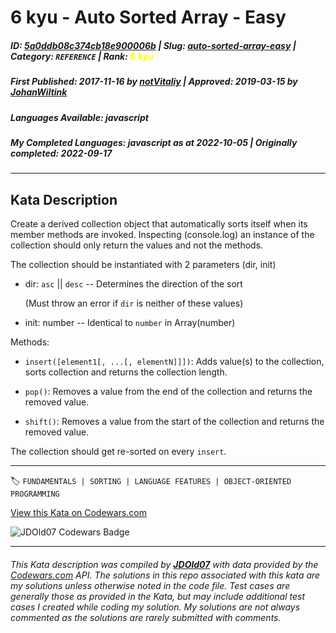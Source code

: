 # 6 kyu - Auto Sorted Array - Easy

##### **ID**: [5a0ddb08c374cb18e900006b](https://www.codewars.com/kata/5a0ddb08c374cb18e900006b) | **Slug**: [auto-sorted-array-easy](https://www.codewars.com/kata/5a0ddb08c374cb18e900006b) | **Category**: `REFERENCE` | **Rank**: <span style="color:yellow">6 kyu</span>

##### **First Published**: 2017-11-16 ***by*** [notVitaliy](https://www.codewars.com/users/notVitaliy) | **Approved**: 2019-03-15 ***by*** [JohanWiltink](https://www.codewars.com/users/JohanWiltink)

##### **Languages Available**: javascript

##### **My Completed Languages**: javascript ***as at*** 2022-10-05 | **Originally completed**: 2022-09-17

---

## Kata Description


Create a derived collection object that automatically sorts itself when its member methods are invoked. Inspecting (console.log) an instance of the collection should only return the values and not the methods.



The collection should be instantiated with 2 parameters (dir, init)



- dir: `asc` || `desc` -- Determines the direction of the sort  

  (Must throw an error if `dir` is neither of these values)



- init: number -- Identical to `number` in Array(number)





Methods:



- `insert([element1[, ...[, elementN]]])`: Adds value(s) to the collection, sorts collection and returns the collection length.



- `pop()`: Removes a value from the end of the collection and returns the removed value.



- `shift()`: Removes a value from the start of the collection and returns the removed value.



The collection should get re-sorted on every `insert`.

---


🏷 `FUNDAMENTALS | SORTING | LANGUAGE FEATURES | OBJECT-ORIENTED PROGRAMMING`


[View this Kata on Codewars.com](https://www.codewars.com/kata/5a0ddb08c374cb18e900006b)

![](https://www.codewars.com/users/jdold07/badges/large "JDOld07 Codewars Badge")

---

###### *This Kata description was compiled by [**JDOld07**](https://tpstech.dev) with data provided by the [Codewars.com](https://www.codewars.com) API.  The solutions in this repo associated with this kata are my solutions unless otherwise noted in the code file.  Test cases are generally those as provided in the Kata, but may include additional test cases I created while coding my solution.  My solutions are not always commented as the solutions are rarely submitted with comments.*
